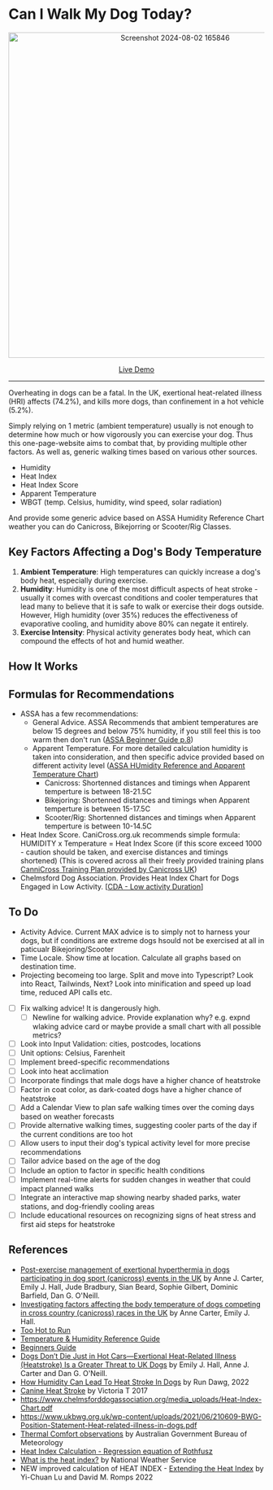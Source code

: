 # Can I Walk My Dog Today?

<p align="center">
  <img width="640" alt="Screenshot 2024-08-02 165846" src="https://github.com/user-attachments/assets/e6867978-daa7-4d1c-9a6e-40cfc34bb44d">
</p>

<p align="center">
  <a href="https://xryul.github.io/can-I-walk-my-dog-today/">Live Demo</a>
</p>

---

Overheating in dogs can be a fatal. In the UK, exertional heat-related illness (HRI) affects (74.2%), and kills more dogs, than confinement in a hot vehicle (5.2%).

Simply relying on 1 metric (ambient temperature) usually is not enough to determine how much or how vigorously you can exercise your dog. Thus this one-page-website aims to combat that, by providing multiple other factors. As well as, generic walking times based on various other sources.

- Humidity
- Heat Index
- Heat Index Score
- Apparent Temperature
- WBGT (temp. Celsius, humidity, wind speed, solar radiation)

And provide some generic advice based on ASSA Humidity Reference Chart weather you can do Canicross, Bikejorring or Scooter/Rig Classes.

## Key Factors Affecting a Dog's Body Temperature

1. **Ambient Temperature**: High temperatures can quickly increase a dog's body heat, especially during exercise.
2. **Humidity**:  Humidity is one of the most difficult aspects of heat stroke - usually it comes with overcast conditions and cooler temperatures that lead many to believe that it is safe to walk or exercise their dogs outside. However, High humidity (over 35%) reduces the effectiveness of evaporative cooling, and humidity above 80% can negate it entirely.
3. **Exercise Intensity**: Physical activity generates body heat, which can compound the effects of hot and humid weather.

## How It Works



## Formulas for Recommendations
- ASSA has a few recommendations:
  - General Advice. ASSA Recommends that ambient temperatures are below 15 degrees and below 75% humidity, if you still feel this is too warm then don't run ([ASSA Beginner Guide p.8](https://www.assa.dog/wp-content/uploads/2022/09/assa_beginners_guide_v2022.pdf))
  - Apparent Temperature. For more detailed calculation humidity is taken into consideration, and then specific advice provided based on different activity level ([ASSA HUmidity Reference and Apparent Temperature Chart](https://assa.dog/wp-content/uploads/2017/06/Temp-Humdity-Reference-Guide-v1.0-May-2017.pdf))
    - Canicross: Shortenned distances and timings when Apparent temperture is between 18-21.5C
    - Bikejoring: Shortenned distances and timings when Apparent temperture is between 15-17.5C
    - Scooter/Rig: Shortenned distances and timings when Apparent temperture is between 10-14.5C
- Heat Index Score. CaniCross.org.uk recommends simple formula: HUMIDITY x Temperature = Heat Index Score (if this score exceed 1000 - caution should be taken, and exercise distances and timings shortened) (This is covered across all their freely provided training plans [CanniCross Training Plan provided by Canicross UK](https://www.canicross.org.uk/canicross-training-plans))
- Chelmsford Dog Association. Provides Heat Index Chart for Dogs Engaged in Low Activity. [[CDA - Low activity Duration](https://www.chelmsforddogassociation.org/media_uploads/Heat-Index-Chart.pdf)]



## To Do

- Activity Advice. Current MAX advice is to simply not to harness your dogs, but if conditions are extreme dogs hsould not be exercised at all in paticualr Bikejoring/Scooter
- Time Locale. Show time at location. Calculate all graphs based on destination time. 
- Projecting becomeing too large. Split and move into Typescript? Look into React, Tailwinds, Next? Look into minification and speed up load time, reduced API calls etc.
- [ ] Fix walking advice! It is dangerously high.
  - [ ] Newline for walking advice. Provide explanation why? e.g. expnd wlaking advice card or maybe provide a small chart with all possible metrics? 
- [ ] Look into Input Validation: cities, postcodes, locations
- [ ] Unit options: Celsius, Farenheit
- [ ] Implement breed-specific recommendations
- [ ] Look into heat acclimation
- [ ] Incorporate findings that male dogs have a higher chance of heatstroke
- [ ] Factor in coat color, as dark-coated dogs have a higher chance of heatstroke
- [ ] Add a Calendar View to plan safe walking times over the coming days based on weather forecasts
- [ ] Provide alternative walking times, suggesting cooler parts of the day if the current conditions are too hot
- [ ] Allow users to input their dog's typical activity level for more precise recommendations
- [ ] Tailor advice based on the age of the dog
- [ ] Include an option to factor in specific health conditions
- [ ] Implement real-time alerts for sudden changes in weather that could impact planned walks
- [ ] Integrate an interactive map showing nearby shaded parks, water stations, and dog-friendly cooling areas
- [ ] Include educational resources on recognizing signs of heat stress and first aid steps for heatstroke

## References

- [Post-exercise management of exertional hyperthermia in dogs participating in dog sport (canicross) events in the UK](https://www.sciencedirect.com/science/article/pii/S0306456524000457) by Anne J. Carter, Emily J. Hall, Jude Bradbury, Sian Beard, Sophie Gilbert, Dominic Barfield, Dan G. O'Neill.
- [Investigating factors affecting the body temperature of dogs competing in cross country (canicross) races in the UK](https://heatstroke.dog/wp-content/uploads/2018/06/final-canicross-canine-temperatures.pdf) by Anne Carter, Emily J. Hall.
- [Too Hot to Run](https://www.canicross.org.uk/post/too-hot-to-run)
- [Temperature & Humidity Reference Guide](https://assa.dog/wp-content/uploads/2017/06/Temp-Humdity-Reference-Guide-v1.0-May-2017.pdf)
- [Beginners Guide](https://www.assa.dog/wp-content/uploads/2022/09/assa_beginners_guide_v2022.pdf)
- [Dogs Don’t Die Just in Hot Cars—Exertional Heat-Related Illness (Heatstroke) Is a Greater Threat to UK Dogs](https://www.mdpi.com/2076-2615/10/8/1324) by Emily J. Hall, Anne J. Carter and Dan G. O'Neill.
- [How Humidity Can Lead To Heat Stroke In Dogs](https://rundawg.com/how-humidity-can-lead-to-heat-stroke-in-dogs/) by Run Dawg, 2022
- [Canine Heat Stroke](https://www.iowaveterinaryspecialties.com/student-scholars/canine-heat-stroke-literature-review) by Victoria T 2017
- https://www.chelmsforddogassociation.org/media_uploads/Heat-Index-Chart.pdf
- https://www.ukbwg.org.uk/wp-content/uploads/2021/06/210609-BWG-Position-Statement-Heat-related-illness-in-dogs.pdf
- [Thermal Comfort observations](http://www.bom.gov.au/info/thermal_stress/#atapproximation) by Australian Government Bureau of Meteorology
- [Heat Index Calculation - Regression equation of Rothfusz](https://www.wpc.ncep.noaa.gov/heat_index/hi_equation.html)
- [What is the heat index?](https://www.weather.gov/ama/heatindex) by National Weather Service
- NEW improved calculation of HEAT INDEX - [Extending the Heat Index](https://journals.ametsoc.org/view/journals/apme/61/10/JAMC-D-22-0021.1.xml) by Yi-Chuan Lu and David M. Romps 2022